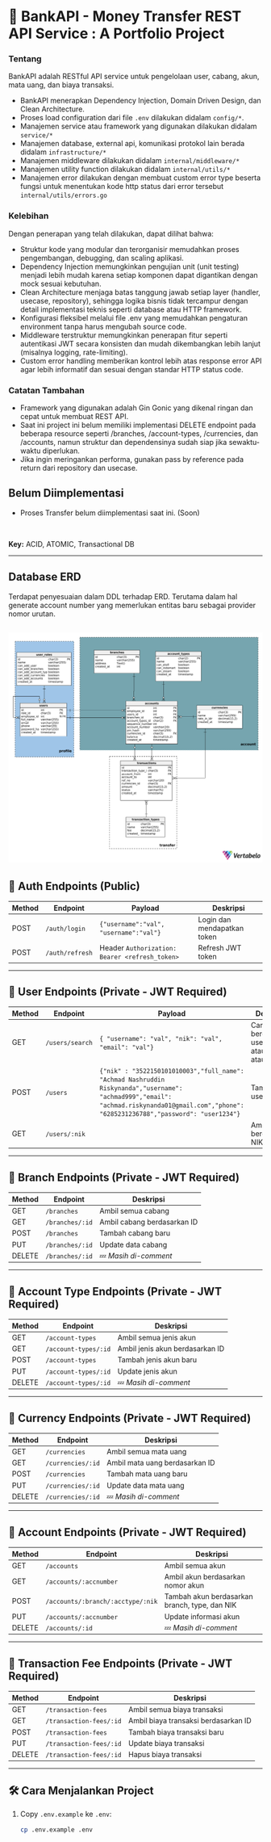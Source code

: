 # 🚀 BankAPI - Money Transfer REST API Service : A Portfolio Project
### Tentang
BankAPI adalah RESTful API service untuk pengelolaan user, cabang, akun, mata uang, dan biaya transaksi.
- BankAPI menerapkan Dependency Injection, Domain Driven Design, dan Clean Architecture.
- Proses load configuration dari file `.env` dilakukan didalam `config/*`.
- Manajemen service atau framework yang digunakan dilakukan didalam `service/*`
- Manajemen database, external api, komunikasi protokol lain berada didalam `infrastructure/*`
- Manajemen middleware dilakukan didalam `internal/middleware/*`
- Manajemen utility function dilakukan didalam `internal/utils/*`
- Manajemen error dilakukan dengan membuat custom error type beserta fungsi untuk menentukan kode http status dari error tersebut `internal/utils/errors.go`
### Kelebihan
Dengan penerapan yang telah dilakukan, dapat dilihat bahwa:
- Struktur kode yang modular dan terorganisir memudahkan proses pengembangan, debugging, dan scaling aplikasi.
- Dependency Injection memungkinkan pengujian unit (unit testing) menjadi lebih mudah karena setiap komponen dapat digantikan dengan mock sesuai kebutuhan.
- Clean Architecture menjaga batas tanggung jawab setiap layer (handler, usecase, repository), sehingga logika bisnis tidak tercampur dengan detail implementasi teknis seperti database atau HTTP framework.
- Konfigurasi fleksibel melalui file .env yang memudahkan pengaturan environment tanpa harus mengubah source code.
- Middleware terstruktur memungkinkan penerapan fitur seperti autentikasi JWT secara konsisten dan mudah dikembangkan lebih lanjut (misalnya logging, rate-limiting).
- Custom error handling memberikan kontrol lebih atas response error API agar lebih informatif dan sesuai dengan standar HTTP status code.

### Catatan Tambahan
- Framework yang digunakan adalah Gin Gonic yang dikenal ringan dan cepat untuk membuat REST API.
- Saat ini project ini belum memiliki implementasi DELETE endpoint pada beberapa resource seperti /branches, /account-types, /currencies, dan /accounts, namun struktur dan dependensinya sudah siap jika sewaktu-waktu diperlukan.
- Jika ingin meringankan performa, gunakan pass by reference pada return dari repository dan usecase.

## Belum Diimplementasi
- Proses Transfer belum diimplementasi saat ini. (Soon)  
<br>

**Key:** ACID, ATOMIC, Transactional DB

---
## Database ERD

Terdapat penyesuaian dalam DDL terhadap ERD. Terutama dalam hal generate account number yang memerlukan entitas baru sebagai provider nomor urutan.

![Database ERD](documents/bank_db_Physical_Export-2025-04-03_06-33.png)
---

## 📌 Auth Endpoints (Public)

| Method | Endpoint         | Payload                     | Deskripsi                   |
|--------|------------------|-----------------------------|-----------------------------|
| POST   | `/auth/login`    | `{"username":"val", "username":"val"}`|Login dan mendapatkan token
| POST   | `/auth/refresh`  | Header `Authorization: Bearer <refresh_token>` |Refresh JWT token

---

## 👤 User Endpoints (Private - JWT Required)

| Method | Endpoint             | Payload                   | Deskripsi                 |
|--------|----------------------|---------------------------|---------------------------|
| GET    | `/users/search`      | `{ "username": "val", "nik": "val", "email": "val"}` | Cari user berdasarkan username atau email atau nik
| POST   | `/users`             | `{"nik" : "3522150101010003","full_name": "Achmad Nashruddin Riskynanda","username": "achmad999","email": "achmad.riskynanda01@gmail.com","phone": "6285231236788","password": "user1234"}` | Tambah user baru
| GET    | `/users/:nik`        | | Ambil user berdasarkan NIK

---

## 🏢 Branch Endpoints (Private - JWT Required)

| Method | Endpoint             | Deskripsi                     |
|--------|----------------------|-------------------------------|
| GET    | `/branches`          | Ambil semua cabang            |
| GET    | `/branches/:id`      | Ambil cabang berdasarkan ID   |
| POST   | `/branches`          | Tambah cabang baru            |
| PUT    | `/branches/:id`      | Update data cabang            |
| DELETE | `/branches/:id`      | 💤 *Masih di-comment*          |

---

## 🏦 Account Type Endpoints (Private - JWT Required)

| Method | Endpoint                   | Deskripsi                      |
|--------|----------------------------|--------------------------------|
| GET    | `/account-types`           | Ambil semua jenis akun         |
| GET    | `/account-types/:id`       | Ambil jenis akun berdasarkan ID|
| POST   | `/account-types`           | Tambah jenis akun baru         |
| PUT    | `/account-types/:id`       | Update jenis akun              |
| DELETE | `/account-types/:id`       | 💤 *Masih di-comment*           |

---

## 💱 Currency Endpoints (Private - JWT Required)

| Method | Endpoint           | Deskripsi                        |
|--------|--------------------|----------------------------------|
| GET    | `/currencies`      | Ambil semua mata uang            |
| GET    | `/currencies/:id`  | Ambil mata uang berdasarkan ID   |
| POST   | `/currencies`      | Tambah mata uang baru            |
| PUT    | `/currencies/:id`  | Update data mata uang            |
| DELETE | `/currencies/:id`  | 💤 *Masih di-comment*             |

---

## 📘 Account Endpoints (Private - JWT Required)

| Method | Endpoint                                       | Deskripsi                                      |
|--------|------------------------------------------------|------------------------------------------------|
| GET    | `/accounts`                                    | Ambil semua akun                               |
| GET    | `/accounts/:accnumber`                         | Ambil akun berdasarkan nomor akun              |
| POST   | `/accounts/:branch/:acctype/:nik`              | Tambah akun berdasarkan branch, type, dan NIK  |
| PUT    | `/accounts/:accnumber`                         | Update informasi akun                          |
| DELETE | `/accounts/:id`                                | 💤 *Masih di-comment*                           |

---

## 💸 Transaction Fee Endpoints (Private - JWT Required)

| Method | Endpoint                        | Deskripsi                                |
|--------|----------------------------------|------------------------------------------|
| GET    | `/transaction-fees`             | Ambil semua biaya transaksi              |
| GET    | `/transaction-fees/:id`         | Ambil biaya transaksi berdasarkan ID     |
| POST   | `/transaction-fees`             | Tambah biaya transaksi baru              |
| PUT    | `/transaction-fees/:id`         | Update biaya transaksi                   |
| DELETE | `/transaction-fees/:id`         | Hapus biaya transaksi                    |

---

## 🛠 Cara Menjalankan Project

1. Copy `.env.example` ke `.env`:
   ```bash
   cp .env.example .env
